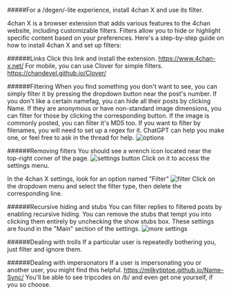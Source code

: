 #####For a /degen/-lite experience, install 4chan X and use its filter.

4chan X is a browser extension that adds various features to the 4chan website, including customizable filters. Filters allow you to hide or highlight specific content based on your preferences. Here's a step-by-step guide on how to install 4chan X and set up filters:

######Links
Click this link and install the extension. https://www.4chan-x.net/
For mobile, you can use Clover for simple filters. https://chandevel.github.io/Clover/

######Filtering
When you find something you don't want to see, you can simply filter it by pressing the dropdown button near the post's number. If you don't like a certain namefag, you can hide all their posts by clicking Name. If they are anonymous or have non-standard image dimensions, you can filter for those by clicking the corresponding button. If the image is commonly posted, you can filter it's MD5 too. If you want to filter by filenames, you will need to set up a regex for it. ChatGPT can help you make one, or feel free to ask in the thread for help.
![options](https://files.catbox.moe/gt5qv1.png)

######Removing filters
You should see a wrench icon located near the top-right corner of the page. 
![settings button](https://files.catbox.moe/lb3stl.PNG)
Click on it to access the settings menu.

In the 4chan X settings, look for an option named "Filter"
![filter](https://files.catbox.moe/jc36di.PNG)
Click on the dropdown menu and select the filter type, then delete the corresponding line.

######Recursive hiding and stubs
You can filter replies to filtered posts by enabling recursive hiding. You can remove the stubs that tempt you into clicking them entirely by unchecking the show stubs box. These settings are found in the "Main" section of the settings.
![more settings](https://files.catbox.moe/nrxxzq.PNG)

######Dealing with trolls
If a particular user is repeatedly bothering you, just filter and ignore them. 

######Dealing with impersonators 
If a user is impersonating you or another user, you might find this helpful. https://milkytiptoe.github.io/Name-Sync/
You'll be able to see tripcodes on /b/ and even get one yourself, if you so choose.